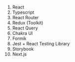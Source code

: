 1. React
2. Typescript
3. React Router
4. Redux (Toolkit)
5. React Query
6. Chakra UI
7. Formik
8. Jest + React Testing Library
9. Storybook
10. Next.js